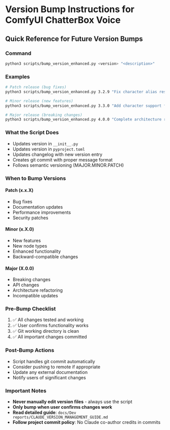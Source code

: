 # Version Bump Instructions for ComfyUI ChatterBox Voice

## Quick Reference for Future Version Bumps

### Command
```bash
python3 scripts/bump_version_enhanced.py <version> "<description>"
```

### Examples
```bash
# Patch release (bug fixes)
python3 scripts/bump_version_enhanced.py 3.2.9 "Fix character alias resolution and F5-TTS imports"

# Minor release (new features)
python3 scripts/bump_version_enhanced.py 3.3.0 "Add character support for F5-TTS generation"

# Major release (breaking changes)
python3 scripts/bump_version_enhanced.py 4.0.0 "Complete architecture refactoring with new folder structure"
```

### What the Script Does
- Updates version in `__init__.py`
- Updates version in `pyproject.toml` 
- Updates changelog with new version entry
- Creates git commit with proper message format
- Follows semantic versioning (MAJOR.MINOR.PATCH)

### When to Bump Versions

#### Patch (x.x.X)
- Bug fixes
- Documentation updates
- Performance improvements
- Security patches

#### Minor (x.X.0)
- New features
- New node types
- Enhanced functionality
- Backward-compatible changes

#### Major (X.0.0)
- Breaking changes
- API changes
- Architecture refactoring
- Incompatible updates

### Pre-Bump Checklist
1. ✅ All changes tested and working
2. ✅ User confirms functionality works
3. ✅ Git working directory is clean
4. ✅ All important changes committed

### Post-Bump Actions
- Script handles git commit automatically
- Consider pushing to remote if appropriate
- Update any external documentation
- Notify users of significant changes

### Important Notes
- **Never manually edit version files** - always use the script
- **Only bump when user confirms changes work**
- **Read detailed guide**: `docs/Dev reports/CLAUDE_VERSION_MANAGEMENT_GUIDE.md`
- **Follow project commit policy**: No Claude co-author credits in commits